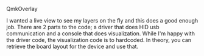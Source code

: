 QmkOverlay

I wanted a live view to see my layers on the fly and this does a good enough job.
There are 2 parts to the code; a driver that does HID usb communication and a console that does visualization.
While I'm happy with the driver code, the visualization code is to hardcoded.
In theory, you can retrieve the board layout for the device and use that.

